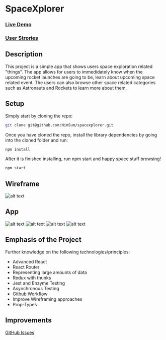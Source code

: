 # SpaceXplorer

### [Live Demo](https://nimsum.github.io/spacexplorer/)
### [User Strories](https://gist.github.com/NimSum/bdd1781932571d49400770213138dc98)

## Description
This project is a simple app that shows users space exploration related "things". The app allows for users to immedidately know when the upcoming rocket launches are going to be, learn about upcoming space related event. The users can also browse other space related categories such as Astronauts and Rockets to learn more about them. 


## Setup

Simply start by cloning the repo:

```bash
git clone git@github.com:NimSum/spacexplorer.git
```

Once you have cloned the repo, install the library dependencies by going into the cloned folder and run:

```bash
npm install
```
After it is finished installing, run npm start and happy space stuff browsing!
```bash
npm start
```

## Wireframe
![alt text](https://user-images.githubusercontent.com/22114952/58926481-afc62f80-8708-11e9-8456-a321daecc82c.png)

## App
![alt text](https://user-images.githubusercontent.com/22114952/58926482-afc62f80-8708-11e9-86b6-d8b70db6a4c2.png)
![alt text](https://user-images.githubusercontent.com/22114952/58926479-afc62f80-8708-11e9-86c9-e4f2b80d02f1.png)
![alt text](https://user-images.githubusercontent.com/22114952/58926480-afc62f80-8708-11e9-9bb4-b5610bfc7ce0.png)
![alt text](https://user-images.githubusercontent.com/22114952/58926483-b05ec600-8708-11e9-8d43-e1b993f28006.png)


## Emphasis of the Project

Further knowledge on the following technologies/principles:

- Advanced React
- React Router
- Representing large amounts of data
- Redux with thunks
- Jest and Enzyme Testing
- Asynchronous Testing
- Github Workflow
- Improve Wireframing approaches
- Prop-Types

## Improvements
[GitHub Issues](https://github.com/NimSum/spacexplorer/issues)

